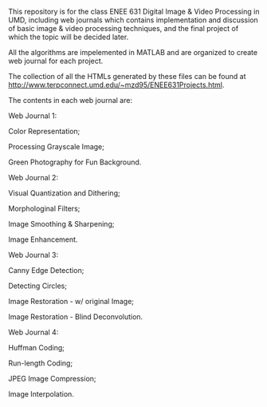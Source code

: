 This repository is for the class ENEE 631 Digital Image & Video Processing in UMD, including web journals which contains implementation and discussion of basic image & video processing techniques, and the final project of which the topic will be decided later.

All the algorithms are impelemented in MATLAB and are organized to create web journal for each project.

The collection of all the HTMLs generated by these files can be found at http://www.terpconnect.umd.edu/~mzd95/ENEE631Projects.html. 

The contents in each web journal are:

Web Journal 1:

  Color Representation;
  
  Processing Grayscale Image;
  
  Green Photography for Fun Background.
  
  
Web Journal 2:

  Visual Quantization and Dithering;
  
  Morphologinal Filters;
  
  Image Smoothing & Sharpening;
  
  Image Enhancement.
  

Web Journal 3:

  Canny Edge Detection;
  
  Detecting Circles;
  
  Image Restoration - w/ original Image;
  
  Image Restoration - Blind Deconvolution.
  
  
Web Journal 4:

  Huffman Coding;
  
  Run-length Coding;
  
  JPEG Image Compression;
  
  Image Interpolation.
  
